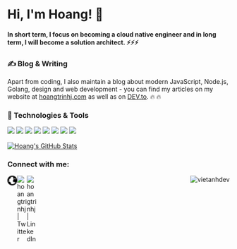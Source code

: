# Hi, I'm **Hoang**! 👋

#### In short term, I focus on becoming a cloud native engineer and in long term, I will become a solution architect. ⚡️⚡️⚡️

### &#x270d; Blog & Writing

Apart from coding, I also maintain a blog about modern JavaScript, Node.js, Golang, design and web development - you can find my articles on my website at [hoangtrinhj.com](https://hoangtrinhj.com/ ) as well as on [DEV.to](https://dev.to/piavgh). 🔥 🔥

### 🔧 Technologies & Tools
![](https://img.shields.io/badge/OS-Linux-informational?style=flat&logo=linux&logoColor=white&color=2bbc8a)
![](https://img.shields.io/badge/Code-JavaScript-informational?style=flat&logo=javascript&logoColor=white&color=2bbc8a)
![](https://img.shields.io/badge/Code-Golang-informational?style=flat&logo=go&logoColor=white&color=2bbc8a)
![](https://img.shields.io/badge/Code-Rust-informational?style=flat&logo=rust&logoColor=white&color=2bbc8a)
![](https://img.shields.io/badge/Code-React.js-informational?style=flat&logo=react&logoColor=white&color=2bbc8a)
![](https://img.shields.io/badge/Tools-Docker-informational?style=flat&logo=docker&logoColor=white&color=2bbc8a)
![](https://img.shields.io/badge/Tools-Kubernetes-informational?style=flat&logo=kubernetes&logoColor=white&color=2bbc8a)
![](https://img.shields.io/badge/Cloud-Google_Cloud-informational?style=flat&logo=google-cloud&logoColor=white&color=2bbc8a)

<a href="https://github.com/piavgh/piavgh">
  <img align="center" src="https://github-readme-stats.vercel.app/api?username=piavgh&count_private=true&show_icons=true&show_owner=true" alt="Hoang's GitHub Stats" />
</a>

### Connect with me:

[<img align="left" alt="hoangtrinhj.com" width="22px" src="https://raw.githubusercontent.com/iconic/open-iconic/master/svg/globe.svg" />][website]
[<img align="left" alt="hoangtrinhj | Twitter" width="22px" src="https://cdn.jsdelivr.net/npm/simple-icons@v3/icons/twitter.svg" />][twitter]
[<img align="left" alt="hoangtrinhj | LinkedIn" width="22px" src="https://cdn.jsdelivr.net/npm/simple-icons@v3/icons/linkedin.svg" />][linkedin]

[website]: https://hoangtrinhj.com
[twitter]: https://twitter.com/hoangtrinhj
[linkedin]: https://linkedin.com/in/hoangtrinhj

<p align="right"> <img src="https://komarev.com/ghpvc/?username=piavgh&label=Profile%20views&color=0e75b6&style=flat" alt="vietanhdev" /> </p>

<!--
**piavgh/piavgh** is a ✨ _special_ ✨ repository because its `README.md` (this file) appears on your GitHub profile.

Here are some ideas to get you started:

- 🔭 I’m currently working on ...
- 🌱 I’m currently learning ...
- 👯 I’m looking to collaborate on ...
- 🤔 I’m looking for help with ...
- 💬 Ask me about ...
- 📫 How to reach me: ...
- 😄 Pronouns: ...
- ⚡ Fun fact: ...
-->
